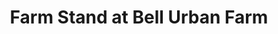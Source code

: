 ---
title: "Farm Stand at Bell Urban Farm"
url: /conway/farm-stand-at-bell-urban-farm/
shop: greengrocer
---